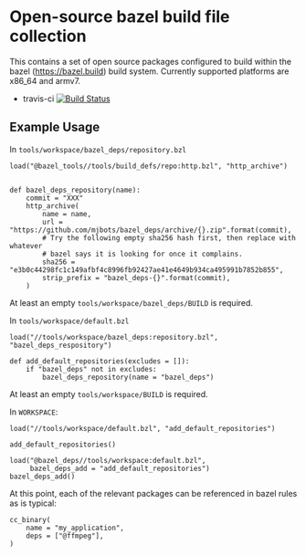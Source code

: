 # Open-source bazel build file collection #

This contains a set of open source packages configured to build within
the bazel (https://bazel.build) build system.  Currently supported
platforms are x86_64 and armv7.

 - travis-ci [![Build Status](https://travis-ci.org/mjbots/bazel_deps.svg?branch=master)](https://travis-ci.org/mjbots/bazel_deps)

## Example Usage ##

In `tools/workspace/bazel_deps/repository.bzl`

```
load("@bazel_tools//tools/build_defs/repo:http.bzl", "http_archive")


def bazel_deps_repository(name):
    commit = "XXX"
    http_archive(
        name = name,
        url = "https://github.com/mjbots/bazel_deps/archive/{}.zip".format(commit),
        # Try the following empty sha256 hash first, then replace with whatever
        # bazel says it is looking for once it complains.
        sha256 = "e3b0c44298fc1c149afbf4c8996fb92427ae41e4649b934ca495991b7852b855",
        strip_prefix = "bazel_deps-{}".format(commit),
    )
```

At least an empty `tools/workspace/bazel_deps/BUILD` is required.

In `tools/workspace/default.bzl`

```
load("//tools/workspace/bazel_deps:repository.bzl", "bazel_deps_respository")

def add_default_repositories(excludes = []):
    if "bazel_deps" not in excludes:
        bazel_deps_repository(name = "bazel_deps")
```

At least an empty `tools/workspace/BUILD` is required.

In `WORKSPACE`:

```
load("//tools/workspace/default.bzl", "add_default_repositories")

add_default_repositories()

load("@bazel_deps//tools/workspace:default.bzl",
     bazel_deps_add = "add_default_repositories")
bazel_deps_add()
```

At this point, each of the relevant packages can be referenced in
bazel rules as is typical:

```
cc_binary(
    name = "my_application",
    deps = ["@ffmpeg"],
)
```
